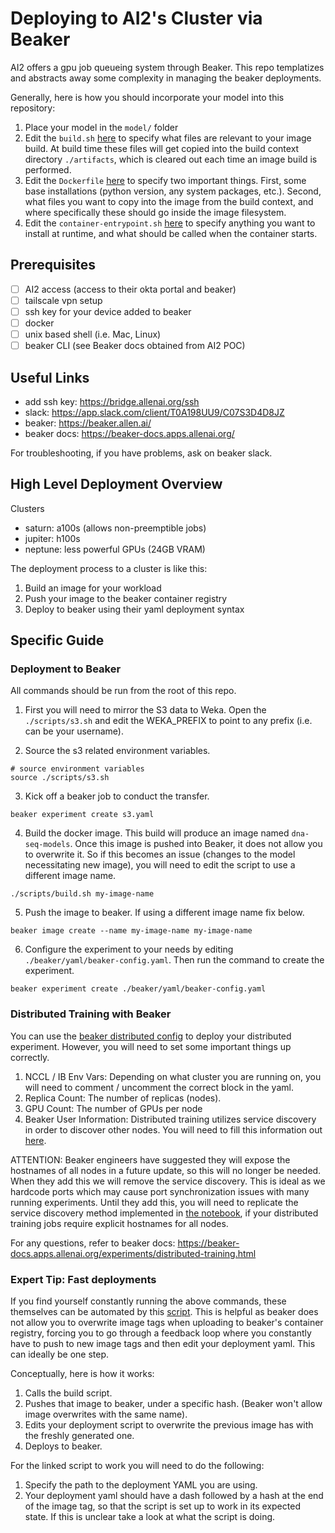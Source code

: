 # Deploying to AI2's Cluster via Beaker

AI2 offers a gpu job queueing system through Beaker. This repo templatizes and abstracts away some complexity in managing the beaker deployments.

Generally, here is how you should incorporate your model into this repository:
1. Place your model in the `model/` folder
2. Edit the `build.sh` [here](scripts/build.sh) to specify what files are relevant to your image build.  At build time these files will get copied into the build context directory `./artifacts`, which is cleared out each time an image build is performed.
3. Edit the `Dockerfile` [here](docker/amd64/Dockerfile) to specify two important things. First, some base installations (python version, any system packages, etc.). Second, what files you want to copy into the image from the build context, and where specifically these should go inside the image filesystem.
4. Edit the `container-entrypoint.sh` [here](scripts/container-entrypoint.sh) to specify anything you want to install at runtime, and what should be called when the container starts.

## Prerequisites

- [ ] AI2 access (access to their okta portal and beaker)
- [ ] tailscale vpn setup
- [ ] ssh key for your device added to beaker
- [ ] docker
- [ ] unix based shell (i.e. Mac, Linux)
- [ ] beaker CLI (see Beaker docs obtained from AI2 POC)

## Useful Links

- add ssh key: https://bridge.allenai.org/ssh
- slack: https://app.slack.com/client/T0A198UU9/C07S3D4D8JZ
- beaker: https://beaker.allen.ai/
- beaker docs: https://beaker-docs.apps.allenai.org/

For troubleshooting, if you have problems, ask on beaker slack.

## High Level Deployment Overview

Clusters
- saturn: a100s (allows non-preemptible jobs)
- jupiter: h100s
- neptune: less powerful GPUs (24GB VRAM)

The deployment process to a cluster is like this:
1. Build an image for your workload
2. Push your image to the beaker container registry
3. Deploy to beaker using their yaml deployment syntax

## Specific Guide

### Deployment to Beaker

All commands should be run from the root of this repo.

1. First you will need to mirror the S3 data to Weka. Open the `./scripts/s3.sh` and edit the WEKA_PREFIX to point to any prefix (i.e. can be your username).

2. Source the s3 related environment variables.

```
# source environment variables
source ./scripts/s3.sh
```

3. Kick off a beaker job to conduct the transfer.

```
beaker experiment create s3.yaml 
```

4. Build the docker image. This build will produce an image named `dna-seq-models`. Once this image is pushed into Beaker, it does not allow you to overwrite it. So if this becomes an issue (changes to the model necessitating new image), you will need to edit the script to use a different image name.

```
./scripts/build.sh my-image-name
```

5. Push the image to beaker. If using a different image name fix below.

```
beaker image create --name my-image-name my-image-name
```

6. Configure the experiment to your needs by editing `./beaker/yaml/beaker-config.yaml`. Then run the command to create the experiment.
```
beaker experiment create ./beaker/yaml/beaker-config.yaml
```

### Distributed Training with Beaker

You can use the [beaker distributed config](beaker/yaml/beaker-config-distrib.yaml) to deploy your distributed experiment. However, you will need to set some important things up correctly.
1. NCCL / IB Env Vars: Depending on what cluster you are running on, you will need to comment / uncomment the correct block in the yaml.
2. Replica Count: The number of replicas (nodes).
3. GPU Count: The number of GPUs per node
4. Beaker User Information: Distributed training utilizes service discovery in order to discover other nodes. You will need to fill this information out [here](model/work.ipynb).

ATTENTION: Beaker engineers have suggested they will expose the hostnames of all nodes in a future update, so this will no longer be needed. When they add this we will remove the service discovery. This is ideal as we hardcode ports which may cause port synchronization issues with many running experiments. Until they add this, you will need to replicate the service discovery method implemented in [the notebook](model/work.ipynb), if your distributed training jobs require explicit hostnames for all nodes. 

For any questions, refer to beaker docs:
https://beaker-docs.apps.allenai.org/experiments/distributed-training.html

### Expert Tip: Fast deployments

If you find yourself constantly running the above commands, these themselves can be automated by this [script](scripts/fast-deploy.sh). This is helpful as beaker does not allow you to overwrite image tags when uploading to beaker's container registry, forcing you to go through a feedback loop where you constantly have to push to new image tags and then edit your deployment yaml. This can ideally be one step.

Conceptually, here is how it works:
1. Calls the build script.
2. Pushes that image to beaker, under a specific hash. (Beaker won't allow image overwrites with the same name).
3. Edits your deployment script to overwrite the previous image has with the freshly generated one.
4. Deploys to beaker.

For the linked script to work you will need to do the following:
1. Specify the path to the deployment YAML you are using.
2. Your deployment yaml should have a dash followed by a hash at the end of the image tag, so that the script is set up to work in its expected state. If this is unclear take a look at what the script is doing.

